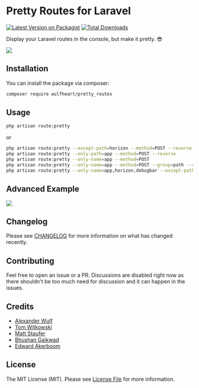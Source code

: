 # Pretty Routes for Laravel

[![Latest Version on Packagist](https://img.shields.io/packagist/v/wulfheart/pretty_routes.svg?style=flat-square)](https://packagist.org/packages/wulfheart/pretty_routes)
[![Total Downloads](https://img.shields.io/packagist/dt/wulfheart/pretty_routes.svg?style=flat-square)](https://packagist.org/packages/wulfheart/pretty_routes)

Display your Laravel routes in the console, but make it pretty. 😎

<img src="https://user-images.githubusercontent.com/25671390/116441604-e0aa3300-a851-11eb-9e98-a59ff356c9dc.png"/>

## Installation

You can install the package via composer:

```bash
composer require wulfheart/pretty_routes
```

## Usage

```bash
php artisan route:pretty
```
or

```bash
php artisan route:pretty --except-path=horizon --method=POST --reverse
php artisan route:pretty --only-path=app --method=POST --reverse
php artisan route:pretty --only-name=app --method=POST 
php artisan route:pretty --only-name=app --method=POST --group=path --reverse-group
php artisan route:pretty --only-name=app,horizon,debugbar --except-path=foo,bar --group=name --reverse
```

## Advanced Example

<img src="https://user-images.githubusercontent.com/25671390/116859537-6cc8ab80-ac00-11eb-9376-e6baee12ace8.png"/>

## Changelog

Please see [CHANGELOG](CHANGELOG.md) for more information on what has changed recently.

## Contributing

Feel free to open an issue or a PR. Discussions are disabled right now as there shouldn't be too much need for discussion and it can happen in the issues.

## Credits

- [Alexander Wulf](https://github.com/Wulfheart)
- [Tom Witkowski](https://github.com/Gummibeer)
- [Matt Staufer](https://github.com/mattstauffer)
- [Bhushan Gaikwad](https://github.com/bhushan)
- [Edward Akerboom](https://github.com/infostreams)

## License

The MIT License (MIT). Please see [License File](LICENSE.md) for more information.
